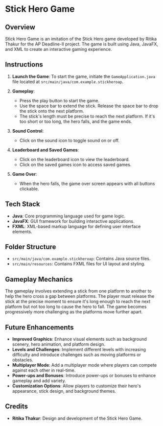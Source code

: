 # Stick Hero Game

## Overview

Stick Hero Game is an imitation of the Stick Hero game developed by Ritika Thakur for the AP Deadline-II project. The game is built using Java, JavaFX, and XML to create an interactive gaming experience.

## Instructions

1. **Launch the Game**: To start the game, initiate the `GameApplication.java` file located at `src/main/java/com.example.stickheroap`.

2. **Gameplay**: 
   - Press the play button to start the game.
   - Use the space bar to extend the stick. Release the space bar to drop the stick onto the next platform.
   - The stick's length must be precise to reach the next platform. If it's too short or too long, the hero falls, and the game ends.

3. **Sound Control**:
   - Click on the sound icon to toggle sound on or off.

4. **Leaderboard and Saved Games**:
   - Click on the leaderboard icon to view the leaderboard.
   - Click on the saved games icon to access saved games.

5. **Game Over**:
   - When the hero falls, the game over screen appears with all buttons clickable.

## Tech Stack

- **Java**: Core programming language used for game logic.
- **JavaFX**: GUI framework for building interactive applications.
- **FXML**: XML-based markup language for defining user interface elements.

## Folder Structure

- `src/main/java/com.example.stickheroap`: Contains Java source files.
- `src/main/resources`: Contains FXML files for UI layout and styling.

## Gameplay Mechanics

The gameplay involves extending a stick from one platform to another to help the hero cross a gap between platforms. The player must release the stick at the precise moment to ensure it's long enough to reach the next platform but not too long to cause the hero to fall. The game becomes progressively more challenging as the platforms move further apart.

## Future Enhancements

- **Improved Graphics**: Enhance visual elements such as background scenery, hero animation, and platform design.
- **Levels and Challenges**: Implement different levels with increasing difficulty and introduce challenges such as moving platforms or obstacles.
- **Multiplayer Mode**: Add a multiplayer mode where players can compete against each other in real-time.
- **Power-ups and Bonuses**: Introduce power-ups or bonuses to enhance gameplay and add variety.
- **Customization Options**: Allow players to customize their hero's appearance, stick design, and background themes.

## Credits

- **Ritika Thakur**: Design and development of the Stick Hero Game.
